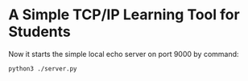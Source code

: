 # A Simple TCP/IP Learning Tool for Students

Now it starts the simple local echo server on port 9000 by command:
``` bash
python3 ./server.py
```